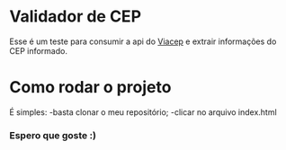 # Validador de CEP

Esse é um teste para consumir a api do [Viacep](https://viacep.com.br/) e extrair informações do CEP informado.

# Como rodar o projeto

É simples: 
-basta clonar o meu repositório;
-clicar no arquivo index.html

### Espero que goste :)
